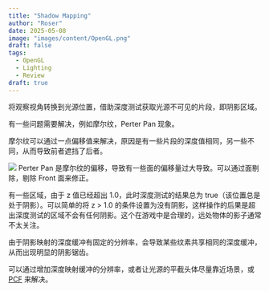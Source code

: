 ```yaml
---
title: "Shadow Mapping"
author: "Roser"
date: 2025-05-08
image: "images/content/OpenGL.png"
draft: false
tags:
  - OpenGL
  - Lighting
  - Review
draft: true
---
```

将观察视角转换到光源位置，借助深度测试获取光源不可见的片段，即阴影区域。

有一些问题需要解决，例如摩尔纹，Perter Pan 现象。

摩尔纹可以通过一点偏移值来解决，原因是有一些片段的深度值相同，另一些不同，从而导致前者遮挡了后者。

![](images/阴影映射摩尔纹现象原因.png)
Perter Pan 是摩尔纹的偏移，导致有一些面的偏移量过大导致。可以通过面剔除，剔除 Front 面来修正。

有一些区域，由于 z 值已经超出 1.0，此时深度测试的结果总为 true（该位置总是处于阴影）。可以简单的将 z > 1.0 的条件设置为没有阴影，这样操作的后果是超出深度测试的区域不会有任何阴影。这个在游戏中是合理的，远处物体的影子通常不太关注。

由于阴影映射的深度缓冲有固定的分辨率，会导致某些纹素共享相同的深度缓冲，从而出现明显的阴影锯齿。

可以通过增加深度映射缓冲的分辨率，或者让光源的平截头体尽量靠近场景，或 [PCF](PCF.md) 来解决。